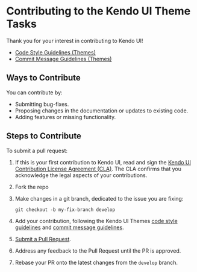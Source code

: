 # Contributing to the Kendo UI Theme Tasks

Thank you for your interest in contributing to Kendo UI!

* [Code Style Guidelines (Themes)](https://github.com/telerik/kendo-themes/wiki/Code-Style-Guidelines)
* [Commit Message Guidelines (Themes)](https://github.com/telerik/kendo-themes/wiki/Commit-Message-Guidelines)

## Ways to Contribute

You can contribute by:

* Submitting bug-fixes.
* Proposing changes in the documentation or updates to existing code.
* Adding features or missing functionality.

## Steps to Contribute

To submit a pull request:

1. If this is your first contribution to Kendo UI, read and sign the [Kendo UI Contribution License Agreement (CLA)](https://docs.google.com/forms/d/e/1FAIpQLSdSzuLLij8dtytTeiXCzlHcTmHYZIxgrAa7BSaO_fno79ua1A/viewform?c=0&w=1). The CLA confirms that you acknowledge the legal aspects of your contributions.
1. Fork the repo
1. Make changes in a git branch, dedicated to the issue you are fixing:

     ```shell
     git checkout -b my-fix-branch develop
     ```

1. Add your contribution, following the Kendo UI Themes [code style guidelines](https://github.com/telerik/kendo-themes/wiki/Code-Style-Guidelines) and [commit message guidelines](https://github.com/telerik/kendo-themes/wiki/Commit-Message-Guidelines).
1. [Submit a Pull Request](https://help.github.com/articles/creating-a-pull-request/).
1. Address any feedback to the Pull Request until the PR is approved.
1. Rebase your PR onto the latest changes from the `develop` branch.
